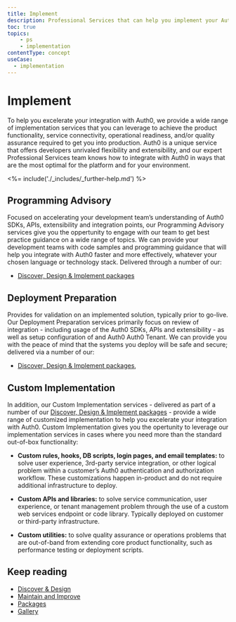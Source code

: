 ```yaml
---
title: Implement
description: Professional Services that can help you implement your Auth0 solution
toc: true
topics:
    - ps
    - implementation
contentType: concept
useCase:
  - implementation
---
```

# Implement

To help you excelerate your integration with Auth0, we provide a wide range of implementation services that you can leverage to achieve the product functionality, service connectivity, operational readiness, and/or quality assurance required to get you into production. Auth0 is a unique service that offers developers unrivaled flexibility and extensibility, and our expert Professional Services team knows how to integrate with Auth0 in ways that are the most optimal for the platform and for your environment.

<%= include('./_includes/_further-help.md') %>

## Programming Advisory

Focused on accelerating your development team’s understanding of Auth0 SDKs, APIs, extensibility and integration points, our Programming Advisory services give you the oppertunity to engage with our team to get best practice guidance on a wide range of topics. We can provide your development teams with code samples and programming guidance that will help you integrate with Auth0 faster and more effectively, whatever your chosen language or technology stack. Delivered through a number of our:
  * [Discover, Design & Implement packages](/services/packages#discover-design-and-implement-packages)    

## Deployment Preparation

Provides for validation on an implemented solution, typically prior to go-live. Our Deployment Preparation services primarily focus on review of integration - including usage of the Auth0 SDKs, APIs and extensibility - as well as setup configuration of and Auth0 Auth0 Tenant. We can provide you with the peace of mind that the systems you deploy will be safe and secure; delivered via a number of our:
  * [Discover, Design & Implement packages](/services/packages#discover-design-and-implement-packages), 

## Custom Implementation

In addition, our Custom Implementation services - delivered as part of a number of our [Discover, Design & Implement packages](/services/packages#discover-design-and-implement-packages) - provide a wide range of customized implementation to help you excelerate your integration with Auth0. Custom Implementation gives you the opertunity to leverage our implementation services in cases where you need more than the standard out-of-box functionality: 

* **Custom rules, hooks, DB scripts, login pages, and email templates:** to solve user experience, 3rd-party service integration, or other logical problem within a customer’s Auth0 authentication and authorization workflow. These customizations happen in-product and do not require additional infrastructure to deploy.

* **Custom APIs and libraries:** to solve service communication, user experience, or tenant management problem through the use of a custom web services endpoint or code library. Typically deployed on customer or third-party infrastructure.

* **Custom utilities:** to solve quality assurance or operations problems that are out-of-band from extending core product functionality, such as performance testing or deployment scripts.

## Keep reading

* [Discover & Design](/services/discover-and-design)
* [Maintain and Improve](/services/maintain-and-improve)
* [Packages](/services/packages)
* [Gallery](/services/gallery)


